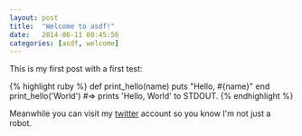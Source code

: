```yaml
---
layout: post
title:  "Welcome to asdf!"
date:   2014-06-11 00:45:56
categories: [asdf, welcome]
---
```


This is my first post with a first test:

{% highlight ruby %}
def print_hello(name)
  puts "Hello, #{name}"
end
print_hello('World')
#=> prints 'Hello, World' to STDOUT.
{% endhighlight %}

Meanwhile you can visit my [twitter](https://twitter.com/gabamnml) account so you know I'm not just a robot.
